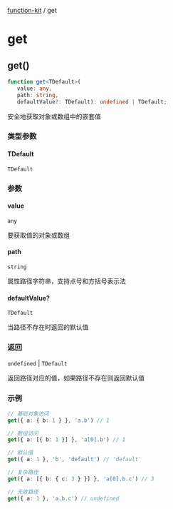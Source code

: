 [function-kit](index.md) / get

# get

## get()

```ts
function get<TDefault>(
   value: any, 
   path: string, 
   defaultValue?: TDefault): undefined | TDefault;
```

安全地获取对象或数组中的嵌套值

### 类型参数

#### TDefault

`TDefault`

### 参数

#### value

`any`

要获取值的对象或数组

#### path

`string`

属性路径字符串，支持点号和方括号表示法

#### defaultValue?

`TDefault`

当路径不存在时返回的默认值

### 返回

`undefined` \| `TDefault`

返回路径对应的值，如果路径不存在则返回默认值

### 示例

```ts
// 基础对象访问
get({ a: { b: 1 } }, 'a.b') // 1

// 数组访问
get({ a: [{ b: 1 }] }, 'a[0].b') // 1

// 默认值
get({ a: 1 }, 'b', 'default') // 'default'

// 复杂路径
get({ a: [{ b: { c: 3 } }] }, 'a[0].b.c') // 3

// 无效路径
get({ a: 1 }, 'a.b.c') // undefined
```
